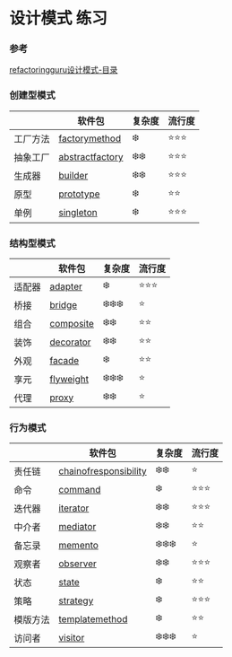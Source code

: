 # 设计模式 练习

### 参考
[refactoringguru设计模式-目录](https://refactoringguru.cn/design-patterns/catalog)

### 创建型模式
|      | 软件包                                                           | 复杂度                    | 流行度                |
|------|---------------------------------------------------------------|------------------------|--------------------|
| 工厂方法 | [factorymethod](./src/main/java/org/dragon/factorymethod)     | :snowflake:            | :star::star::star: |
| 抽象工厂 | [abstractfactory](./src/main/java/org/dragon/abstractfactory) | :snowflake::snowflake: | :star::star::star: |
| 生成器  | [builder](./src/main/java/org/dragon/builder)                 | :snowflake::snowflake: | :star::star::star: |
| 原型   | [prototype](./src/main/java/org/dragon/prototype)             | :snowflake:            | :star::star:       |
| 单例   | [singleton](./src/main/java/org/dragon/singleton)             | :snowflake:            | :star::star::star: |

### 结构型模式
|     | 软件包                                               | 复杂度                               | 流行度                |
|-----|---------------------------------------------------|-----------------------------------|--------------------|
| 适配器 | [adapter](./src/main/java/org/dragon/adapter)     | :snowflake:                       | :star::star::star: |
| 桥接  | [bridge](./src/main/java/org/dragon/bridge)       | :snowflake::snowflake::snowflake: | :star:             |
| 组合  | [composite](./src/main/java/org/dragon/composite) | :snowflake::snowflake:            | :star::star:       |
| 装饰  | [decorator](./src/main/java/org/dragon/decorator) | :snowflake::snowflake:            | :star::star:       |
| 外观  | [facade](./src/main/java/org/dragon/facade)       | :snowflake:                       | :star::star:       |
| 享元  | [flyweight](./src/main/java/org/dragon/flyweight) | :snowflake::snowflake::snowflake: | :star:             |
| 代理  | [proxy](./src/main/java/org/dragon/proxy)         | :snowflake::snowflake:            | :star:             |

### 行为模式
|      | 软件包                                                                       | 复杂度                               | 流行度                |
|------|---------------------------------------------------------------------------|-----------------------------------|--------------------|
| 责任链  | [chainofresponsibility](./src/main/java/org/dragon/chainofresponsibility) | :snowflake::snowflake:            | :star:             |
| 命令   | [command](./src/main/java/org/dragon/command)                             | :snowflake:                       | :star::star::star: |
| 迭代器  | [iterator](./src/main/java/org/dragon/iterator)                           | :snowflake::snowflake:            | :star::star::star: |
| 中介者  | [mediator](./src/main/java/org/dragon/mediator)                           | :snowflake::snowflake:            | :star::star:       |
| 备忘录  | [memento](./src/main/java/org/dragon/memento)                             | :snowflake::snowflake::snowflake: | :star:             |
| 观察者  | [observer](./src/main/java/org/dragon/observer)                           | :snowflake::snowflake:            | :star::star::star: |
| 状态   | [state](./src/main/java/org/dragon/state)                                 | :snowflake:                       | :star::star:       |
| 策略   | [strategy](./src/main/java/org/dragon/strategy)                           | :snowflake:                       | :star::star::star: |
| 模版方法 | [templatemethod](./src/main/java/org/dragon/templatemethod)               | :snowflake:                       | :star::star:       |
| 访问者  | [visitor](./src/main/java/org/dragon/visitor)                             | :snowflake::snowflake::snowflake: | :star:             |







